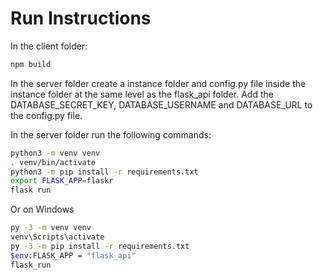 # Run Instructions
In the client folder:
```bash
npm build
```


In the server folder create a instance folder and config.py file inside the instance folder at the same level as the flask_api folder. Add the DATABASE_SECRET_KEY, DATABASE_USERNAME and DATABASE_URL to the config.py file.


In the server folder run the following commands:
```bash
python3 -m venv venv
. venv/bin/activate
python3 -m pip install -r requirements.txt
export FLASK_APP=flaskr
flask run
```

Or on Windows
```bash
py -3 -m venv venv
venv\Scripts\activate
py -3 -m pip install -r requirements.txt
$env:FLASK_APP = "flask_api"
flask_run
```

